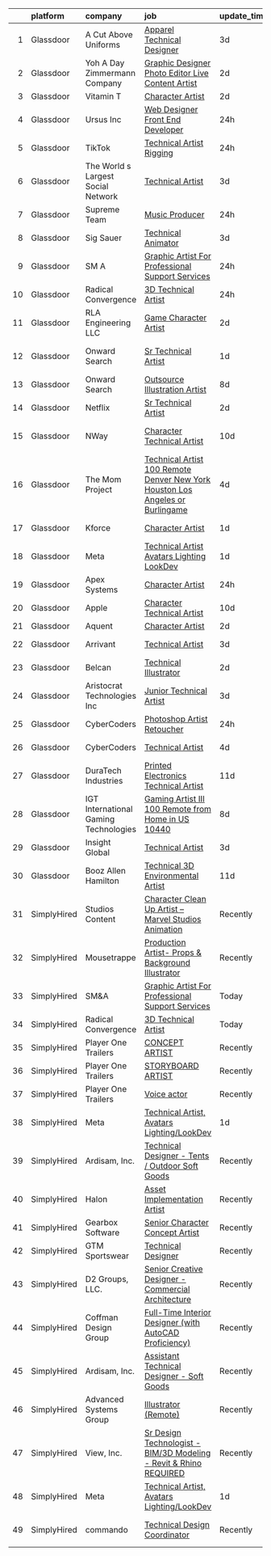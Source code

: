 

|    | platform    | company                                 | job                                                                                                                                                                                                                                                                                                                                                                                                                                                                                                                                                                                                                                                                                                                                                                                                                                                                                                                                                                                                                                                                                                                                                                                                                                                                                                                                                                                                                                                                            | update_time   | location             |
|---:|:------------|:----------------------------------------|:-------------------------------------------------------------------------------------------------------------------------------------------------------------------------------------------------------------------------------------------------------------------------------------------------------------------------------------------------------------------------------------------------------------------------------------------------------------------------------------------------------------------------------------------------------------------------------------------------------------------------------------------------------------------------------------------------------------------------------------------------------------------------------------------------------------------------------------------------------------------------------------------------------------------------------------------------------------------------------------------------------------------------------------------------------------------------------------------------------------------------------------------------------------------------------------------------------------------------------------------------------------------------------------------------------------------------------------------------------------------------------------------------------------------------------------------------------------------------------|:--------------|:---------------------|
|  1 | Glassdoor   | A Cut Above Uniforms                    | [Apparel Technical Designer](https://www.glassdoor.com/partner/jobListing.htm?pos=104&ao=1110586&s=58&guid=00000182de0f65c5b1b742f9f5e187e1&src=GD_JOB_AD&t=SR&vt=w&ea=1&cs=1_56901424&cb=1661582927642&jobListingId=1008088124954&cpc=E04C949A9101C6A2&jrtk=3-0-1gbf0upf9ii2l801-1gbf0upfpih79800-81e2958f26bec26a--6NYlbfkN0DZZww-p_mr8GWlqIRBY21Wjl_Fk3kglyx5_HcxykVqwXZdTK_RQWJFzG2--JSCIKcXUPKfG8T2NTLlSU-Aa5jatvZMVMPUCVVe7QI4-MfIYtbcUAeMtOuOCErJDgVQ0VdZxfhqxq_9xndenQWKHqbdetCu8oCQlTIslCgpx1S5C14UMc7LX_9913lBWTYNml47qOxe9NmVvMSeQIfmNvRsadAWgwbXuL2qAy4bxqQfAxazy9DKpXM21YuK2vm5SRiNxkZ4idpQ7exqEthmINTAuUstntICKkuzThhg_Q0A75liKed6l9M7zXRlEI2aS4CttxZXHjfNPeqo2Ls80HxY0OHejP1WyCEZLTRI4xw9ndtY6F1SFZefrspk2_XfPDst3eaYeH-pP0Ap5nBHfILy96rTVJ3JOIjOIW7YW6Zwy90ANel84D-tF2-_J28QkMUBnCclF6TqjB2Dk9JNY3oxZaCJxbWQmDYPm3l5f7feMTVtmGJgrtMNv53PTL9Uv33MZhk2Cg5KwQ%3D%3D)                                                                                                                                                                                                                                                                                                                                                                                                                                                                                                                                                                                              | 3d            | Louisville, CO       |
|  2 | Glassdoor   | Yoh  A Day   Zimmermann Company         | [Graphic Designer Photo Editor   Live Content Artist](https://www.glassdoor.com/partner/jobListing.htm?pos=118&ao=1110586&s=58&guid=00000182de0f65c5b1b742f9f5e187e1&src=GD_JOB_AD&t=SR&vt=w&ea=1&cs=1_f9f7c5f9&cb=1661582927644&jobListingId=1008092127841&cpc=3BA4CE39D5B5DEF5&jrtk=3-0-1gbf0upf9ii2l801-1gbf0upfpih79800-97c04bff3b3bab67--6NYlbfkN0Ae6Qmv8rNb3d5rEsMPL_plhvilYeiJERi7JqghURwQ9bq2mHgMGRGP2iYP1nqVQ_DIMryfs6BR5EyRixQCSfQQ1MuICmH795knzpaBdGJ9kSIKAtOkBBd-jxD4vAb_KigNpgnSCuBybEGJIMe3pDshcVyifdrpJZTLOeu60HVqNcceI-_ovfmSv43vsVD95zclBYp-u7A9cPomycrV7DFGLtZx-Ei1arUK1OI_dfolgkL0vImd1Tn2OqGWQ-3QXGsGPgKaIsYcgp2E_1XcQ4XSfDpvZCG7PEhu-H_CEqNnZBhIf2CNdPQbzdwS-JggRlHzP6-HpIAfpTtgDHeYCd2RhFIjhSe7s1fLmPSDXLzjtibcrUjHEbsdMxIAbO64c_G7HsiJacToBL1LAhyD6Y3AwRB2kkix3-mvTsdENLtmoMBl_TdAMcHvSm2ROjHKjrLJXJUqo3nJBitv4n7XnviHlLILbdnGpwk%3D)                                                                                                                                                                                                                                                                                                                                                                                                                                                                                                                                                                                                                   | 2d            | San Diego, CA        |
|  3 | Glassdoor   | Vitamin T                               | [Character Artist](https://www.glassdoor.com/partner/jobListing.htm?pos=123&ao=1110586&s=58&guid=00000182de0f65c5b1b742f9f5e187e1&src=GD_JOB_AD&t=SR&vt=w&cs=1_b0a23e73&cb=1661582927645&jobListingId=1008091985570&cpc=3BA4CE39D5B5DEF5&jrtk=3-0-1gbf0upf9ii2l801-1gbf0upfpih79800-4b639de25ec44f39--6NYlbfkN0DMrcEu7yrtATojKJA7cEzGQ3FdRGWLh0CZQInL4ECGI6k5tN82kdM0OKoro5eXmjpe7mafXIniQlanY78V8fPj2lfOZD7cofpRsDZt0drioJRDct7HZeASvXCCmOpt9B0ay8L9GdS6UEMQ37zvU_m3d99e7ywuEC3aHOxekpWqbwFmRatoU4ai7pQnrYFs8Qi4Al7yy0XG9LlfrOY_du-YF_NPHya0fPqSSMeXm_aAuiOnu_n3dtjdoU9oPllPwqEg8LO1hU3QAxNYKIR9uzg5sUcCt6yWWDBMRLSKg5NBoRnEXSxXpe6rGFRISdqmPYkKN3n0cyTLx5vsHhGNbp0JfrDqhyaBvKNGPtepMUhqdvCDW8SbqZqhPY54UozButaHI8aqHHrDe4X3-i6hCf-aX3UbFSJHeXpCh0xuKE7mnTecGowIxgab-6m8P55HpvqJi5oIpNdIuMSg98IpmD8eEoSMtphUdTo%3D)                                                                                                                                                                                                                                                                                                                                                                                                                                                                                                                                                                                                                                                           | 2d            | Remote               |
|  4 | Glassdoor   | Ursus  Inc                              | [Web Designer   Front End Developer](https://www.glassdoor.com/partner/jobListing.htm?pos=122&ao=1110586&s=58&guid=00000182de0f65c5b1b742f9f5e187e1&src=GD_JOB_AD&t=SR&vt=w&ea=1&cs=1_b475286f&cb=1661582927645&jobListingId=1008097361956&cpc=6FC5BA77C9A4CD78&jrtk=3-0-1gbf0upf9ii2l801-1gbf0upfpih79800-0ea09b14e2348c5f--6NYlbfkN0CT8vBT9H5mqECx2dfLV_FONLPDKpIRssxVwtj05Tmm4rA5I0VNOPdM1oYsK66ov5pqYS3gXk2ozh0lVEZwzGOqZs8rlCBef2uQoy630wv6aUBqB1D9vjbSnni5WCVaS2e0KhCWi_8-XMv97hUEg7H9r8pKMO8klnwzDsU9mPVyqE5wVDnTov1Pu_UnRYhnE0_Osqvwl8WORWgB_kOjxQQLPQWG-NWIcptfTftC_xvyt1c40uobZ403OrjOg5_p8zqz3cLzwrnHTjqWeFEhkd7FYyVcjiJCMFkVznphRmtkhKbL2ZU9aWVWUjChbdkFdlAiu4tIvv-tEhlvNaragy1ZQhsvGhOC5anf8D4yfIGDJbK-bmh5xwt1uscED6ao3EPCxdfHKv4RZ6Q3-m_MTe1dE6Nugv26rrW9yIa8ooHEPIgJzYTeC7TeJ6xGxEjr0Q_LC6p6H5q3S5tqAKobaBFAUOLFzaYkqfJpxyGsYPdP20qwJ0Y4s1_sLUQV3Jf-dmcy9i9zAaOFc9i7y3njCOIQnpiK_cyZvo4KYA0R7Zut9WddZuOcRmV4dfHHIUnZVCOiJo3aw3rs1Vdx4mDnT-GlV7KOFR6jPiJt8Ntr27oTssa3hy5V0mM9VJWrcDSQ6p5D_FSOUudCCyMYaDKWQ5vla1Yg-3Wh9N8hMN_DSnadWFOp0gLhzSTdosZBPRcVfj-ZgcHqeG_ahBC-0R8er8tsks8TvpFeSWqANn_xzMNTUy74FiZz1dbUl66JWcnQ5Ak0tasT6rxTvNSeE8X35iY62hYwdinYA35JcjpHc_U5uIhjsQwe_Te-CMlZttdms7-D2VR635EPx_hHDNIzlO5_QjVbaokOcs-F9uhrj2KCsRYE5iBLxbASwvJHl142sbWRE4oaCisZfRnX_7jM66bp_7C1fv4KcG4ktQue_SKyGndDIgm-5dR6E55OGSLS80RRiDjiH1w_XV2VCPom_XVRO-TcaRc2W0vQedEnyl0s7SUE18zfP_NxQiij9hlyl6k%3D)                                                                    | 24h           | Brisbane, CA         |
|  5 | Glassdoor   | TikTok                                  | [Technical Artist   Rigging](https://www.glassdoor.com/partner/jobListing.htm?pos=125&ao=1136043&s=58&guid=00000182de0f65c5b1b742f9f5e187e1&src=GD_JOB_AD&t=SR&vt=w&cs=1_346b1ccd&cb=1661582927645&jobListingId=1008097399743&jrtk=3-0-1gbf0upf9ii2l801-1gbf0upfpih79800-f1d1b57665507295-)                                                                                                                                                                                                                                                                                                                                                                                                                                                                                                                                                                                                                                                                                                                                                                                                                                                                                                                                                                                                                                                                                                                                                                                    | 24h           | Los Angeles, CA      |
|  6 | Glassdoor   | The World s Largest Social Network      | [Technical Artist](https://www.glassdoor.com/partner/jobListing.htm?pos=113&ao=1110586&s=58&guid=00000182de0f65c5b1b742f9f5e187e1&src=GD_JOB_AD&t=SR&vt=w&ea=1&cs=1_0bc5f89f&cb=1661582927644&jobListingId=1008088590377&cpc=A65DF3A704A48F9B&jrtk=3-0-1gbf0upf9ii2l801-1gbf0upfpih79800-bf0921c90fd7ce58--6NYlbfkN0DSgjPPcnEdvoK3uuxfISLALE6pB1FR7YSHOr_tSg5_QGIhoz_2VqUepdcKLBLI_zS0AWypoy2BMJ4_DosLV7UiZm9ttBCjpd10nIK8arXd4CtTftfxm_7JkmIiQENXhdGcE_S4N7Ac2xUKOZp7EXvR4t_Kwr6nj42WCgQAd65FYbW3xP5i7EicXcqNXzQWHMWVm9umUHYaPgUhKjSYdDbIs3nZ7H2koN2Ney3VCzAp7GB6QSB08ewJgkiGkQEQeKVMzQAmL-T5RZW3MqyAy1ZWHLFkTJk46VSRy5nUZ_iNFYxN0zH43af_JG2201GITRXubmbDZzHC8_xvb-paNtCxi8iTXGIuJJLxWP5Q33yCP5Ym6c6_iZA0kqp0GwFakBhz7cpZErOtlzKwo0ue0pM1YlAt_tVjh-CjBa6WmTslS0TdqUHKsB6bFv_Y9dKtVQczkbHO-XAb0VPo-BWhLGax2nfgbzHnMsNMZRIgL1vDOVswEbHyhSOyxJpUq0I7Pxa9IJpS5_8ojsZvOydQUHYvrmV631tyHox84ZOf32By_0N_8UIQKbVHxTHSg9vWmUYcsR7HY_NbvnEernoQXBLU)                                                                                                                                                                                                                                                                                                                                                                                                                                                                                                                                    | 3d            | Burlingame, CA       |
|  7 | Glassdoor   | Supreme Team                            | [Music Producer](https://www.glassdoor.com/partner/jobListing.htm?pos=110&ao=1110586&s=58&guid=00000182de0f65c5b1b742f9f5e187e1&src=GD_JOB_AD&t=SR&vt=w&ea=1&cs=1_78fd2736&cb=1661582927643&jobListingId=1008097702150&cpc=8795CF9063CD573D&jrtk=3-0-1gbf0upf9ii2l801-1gbf0upfpih79800-dfcd48b37307ff4e--6NYlbfkN0CD9h7rJ4YxeWzvZ2dje3pbX0R-62H51_x_-Q6aetH_bjKGl2NRlYEV_3Tq05FzPGUGY5lgXV1mVrD2A0FEPkYl7JCxLnE6B4D1aTUprn5NmZbK5QBwQw7BR9LxC0XmtW01i3nTa7itxPyBxrCydSmthd2Cy16e8Q6ENpGPJcV-HTpfgfPA-fekWeackzktsO8cP6r2TDKdrws_3rZr9sapxOTIIfxcqvrKw_CsG_UqMw-gguBy3bjXiPXqGCB3LsAk1hgw48MFQMCeit8IaB0AvTKjhj2VzPs3z1U-6LJvP95q0n6UUsrWn6UpbaiI3V19WkAYvuNPfjmiYm4t28Nm7pIw2Ny7NoG67ImvaWhCa9OFKnctqQBAfK_3e3sD8gzBLD2q9lhf95Pnit18E7-vNIbwZb7ou3qLOS9L4YRsH1N6mey1cXDAT7eYqOVwYxArnyf3gGlmRogfGwE23RS25Pi_REjy5yIbee_5QgFtRA%3D%3D)                                                                                                                                                                                                                                                                                                                                                                                                                                                                                                                                                                                                                                          | 24h           | Remote               |
|  8 | Glassdoor   | Sig Sauer                               | [Technical Animator](https://www.glassdoor.com/partner/jobListing.htm?pos=108&ao=1110586&s=58&guid=00000182de0f65c5b1b742f9f5e187e1&src=GD_JOB_AD&t=SR&vt=w&cs=1_25217e0a&cb=1661582927643&jobListingId=1008089051382&cpc=48B9F4758953335C&jrtk=3-0-1gbf0upf9ii2l801-1gbf0upfpih79800-ba846b87213f62a9--6NYlbfkN0CghpeLWuTRdoGXIEVjoQqORaEeGKNEl0CvB1mQcnQv4u3LEQVAcOvem5VFoPyvuLAQAwgqC04fVqL0XqhRMyUvTk6IWjdqwDLJZvopTjgicwPIiCND9-O3l2geCt7OD7IuO6yGa04NNeRvFobGSeujkcXwiDUOlOnMotgCrt9_2SV2beUVbKp0BLXjB1TqY58NP_2S6OTY42w9NJJITy9ShF_LNerHGaFp9XzJcyvsVBeerLlKHlAz9PlphBenLw9Dg_XJipgmsO2Mm-fKCaq1SzqdKpNFzwAfGPw33G9bEp9CQ6rtUy4y3AiJ2YWafNSH1oycVIyZTYjCAFhyrd8t4FTDivJmN0wruUl-cMHfYOJ6EZNXt9BDDGE8a_yXs886-6sjlUQOB3LkBTGtnfnM9QNP5ilO9D1tzNPLSxzqNS4N2V2i0YyrwznPHDsVJFH0qP_5jCwxA6B12n9O8NwREi8nQvSzWk1KnxufizKnU871ES_1Ce6d_Z9etcBPVnFbYDTxqOw9Iw_D-Nh7I85Zve5-2M75OPY%3D)                                                                                                                                                                                                                                                                                                                                                                                                                                                                                                                                                                                         | 3d            | Exeter, NH           |
|  9 | Glassdoor   | SM A                                    | [Graphic Artist For Professional Support Services](https://www.glassdoor.com/partner/jobListing.htm?pos=128&ao=1136043&s=58&guid=00000182de0f65c5b1b742f9f5e187e1&src=GD_JOB_AD&t=SR&vt=w&cs=1_4e681ffb&cb=1661582927645&jobListingId=1008097158398&jrtk=3-0-1gbf0upf9ii2l801-1gbf0upfpih79800-bfe02a9893aa4947-)                                                                                                                                                                                                                                                                                                                                                                                                                                                                                                                                                                                                                                                                                                                                                                                                                                                                                                                                                                                                                                                                                                                                                              | 24h           | Remote               |
| 10 | Glassdoor   | Radical Convergence                     | [3D Technical Artist](https://www.glassdoor.com/partner/jobListing.htm?pos=101&ao=1110586&s=58&guid=00000182de0f65c5b1b742f9f5e187e1&src=GD_JOB_AD&t=SR&vt=w&ea=1&cs=1_ca6686f2&cb=1661582927642&jobListingId=1008097066658&cpc=D01F56F24F237C35&jrtk=3-0-1gbf0upf9ii2l801-1gbf0upfpih79800-a7612d726cf5865b--6NYlbfkN0BzyIYrTMR_AjNKh_kvAG8N613gtHPANQ3sdLTkrtBd-8IxFHTpUoltyjy1tpNRjPPxFEkWYV2Yxc-eV4StwXrz5_Po34-jnnJ8neRkcOOMurvGINYfxWdOjrt1Sh_fj-QrliwDMAMgMGKSZ7qj4Jr6xrIa9tka9VuIljn4xbhiNJgbZE4PjBggu8sVHCNB-g0PvwT0UYBhR30W30CyRJRvUZXU8oNl26Az7i2LIACmc9vTXFjDyLnAOgBkiJRKMhsFHoE46ZAvILZ9V1yeVNRf-zWU07Xg6W84LTL3-bUNGD4AlxjvFIEjHfB8r6GFnZhC97ArpzDhENic3cOtmLV2k3CDjopGJIyCISY9IARmEFC__XRfYzGA4tm-RO50iTtAXe3juwW1EgCd_cm9eB9w_LIzlXXWUj8VoxhRWoyPi0MjMRoea-hk8fvYkHi9KqND3XZknoweY0Qj0FMdvfz94_-PtakG8ciHs52g2ItycrGI5zeBU7emgebvu-J4x9mt3mAr3n6FNw%3D%3D)                                                                                                                                                                                                                                                                                                                                                                                                                                                                                                                                                                                                     | 24h           | Herndon, VA          |
| 11 | Glassdoor   | RLA Engineering  LLC                    | [Game Character Artist](https://www.glassdoor.com/partner/jobListing.htm?pos=129&ao=1136043&s=58&guid=00000182de0f65c5b1b742f9f5e187e1&src=GD_JOB_AD&t=SR&vt=w&ea=1&cs=1_f83dbed9&cb=1661582927645&jobListingId=1008092193843&jrtk=3-0-1gbf0upf9ii2l801-1gbf0upfpih79800-4c2bb6314242cf63-)                                                                                                                                                                                                                                                                                                                                                                                                                                                                                                                                                                                                                                                                                                                                                                                                                                                                                                                                                                                                                                                                                                                                                                                    | 2d            | Remote               |
| 12 | Glassdoor   | Onward Search                           | [Sr Technical Artist](https://www.glassdoor.com/partner/jobListing.htm?pos=116&ao=1110586&s=58&guid=00000182de0f65c5b1b742f9f5e187e1&src=GD_JOB_AD&t=SR&vt=w&cs=1_104e99af&cb=1661582927644&jobListingId=1008093087405&cpc=334ABAF5D42DC775&jrtk=3-0-1gbf0upf9ii2l801-1gbf0upfpih79800-e069c3bf962321bb--6NYlbfkN0B7YoEZZ2QAGDyEGGmBPAUWSHc1Mt3sMCn9FehKcWA3w0R0aH9tn_iPRcrT6N-MqNR_QBq8mLCFUF1l1maZCsb1MA1EKVGdfW6OHV6GOKS82Skj1s5qDcqUZBSvLsabV09iU_kUm5S794ae947XfUuEoN8Val-PnoohWTI-d5hMI0rTXqtrnhadfdXv7HA4IJ4G70_GrAlUVmM9v3_RRZ3oV7pM5lQrbtzGVxJi9a2Hnmn6OW-j5Kgte7ULtK38lyImOI5vOQgaje4rTxeSrlv9SPuFtRx6DP1Ubd3BP487VcQYV19LqpPXmnzxEBmMpgWDiBHkJJjF0C5FRV74Wr6rR0Jm7vGI7Jb7keo6yVBJCqqPYpdp2mTvys2Y9ZkYNm980yuWYgIqKAxw2aYpBTJkZ_R5LWJyDu-ZbXxolFZVZfHSxR14M7I5f5vEYTwH2xyT3F7kiunfoQpvBEtLkh0DcexfJRbvchx1gVhu9-T7ivVzZpZTe-2qsgZ4YVNAsHGRxhJb14vdbmVnI5kcM3XN-Msa0n5oB_2ku9ijIBo4EuB3g16fjVglAQgZC0OgcN2iPWYCXJvuV67OE1YWS7fKSmKr5-PR-G4Oe2247SyA5nHZLLZtPh8N3QISKxbglqfo2HRAU_R4iFeLQDnLOFsuh8aJFzuzCTpUNr9DCE365cmdV5PCkzD-nGL9SOmgj-3Lxpg_3c0-ySI0dMbKzPTBl9vut6yPNnezKnnv9KWQ5rPTk2PWYhLycHcQWC6ZO9lQNj15BEi3nGbgqkPja3fuV6GOxez3h6LUwtulVt7gclOhW07tR5Hew9ArgNvDXe_zdIpALrwUCbZSq4lGOPuao7A6HEeYduQ8Cjy-j1wJ5z8Sg0ocApz0hlWg8MdCUlIHwm0AHhwwnT76ixYfchvvhKZnDhtsIIJYHDUFhNL_A661K-KnboBUyhh-wowS_-W2pkGHipDNB_or7pjgg-4PjirjURDATEBBjhd7SAs8ZQ%3D%3D)                                                                                                          | 1d            | San Francisco, CA    |
| 13 | Glassdoor   | Onward Search                           | [Outsource Illustration Artist](https://www.glassdoor.com/partner/jobListing.htm?pos=120&ao=1110586&s=58&guid=00000182de0f65c5b1b742f9f5e187e1&src=GD_JOB_AD&t=SR&vt=w&cs=1_45532a16&cb=1661582927644&jobListingId=1008079558882&cpc=AC285F3A3ECA6BB0&jrtk=3-0-1gbf0upf9ii2l801-1gbf0upfpih79800-f4ab9dcd97062ab8--6NYlbfkN0B7YoEZZ2QAGDyEGGmBPAUWSHc1Mt3sMCn9FehKcWA3w0R0aH9tn_iPRcrT6N-MqNRpwWJNR_I_OV5GpmlJ1BX7G3YK6e--Ut9001-HnlsAgP0UgGG-ANQ9Tabut2vv6AURjUMT1aUhLDzeAP8eE8ShJFGXONxRiy2bahw8aPZ7dmfW0o-tYbdxFpN7dvuw6KhO9VXl2W-Ibf3j_m89UEP1XkIY0u9U6AFd-FFNiveqO0BtQOMrKOvRG531bAgB8hGoAMmAYj22qa0zRBk2MMuHjIQEGUV5IYtJK39OBlP1XsgEmtbix-ZZyml3JxYy2167-nc1UwvsmD6h1TG2QZC8C63VBEk1sO3fAbtHiGPsJ2ugepUjmCpcAO7AXqMN3ryLtuPknsXlCMCU8Uj8lMf626Yh4okqqFxGGccya_v814gzqwOBKhTVru0RDTwqfgu2ZOvYLTnchXiJiTS46SAVRtlVM31bTefu0NH92N8xXmiZcheOFViHZaaoKJGbOIHsrdCCrLty0wugHpgUvWbROwCoBW3Y8S05HI6PsarMS9cak3ONIYR8dBpxkGDIFo1k_ueEnWc9zq5CqdDUd1a2eOM44pRgSWNFgdNPjunXAuJwUSJSyQNZ9LcJWWZOb8YRkYXliFww3hpA6oTxyY853TuaBr1qhofn8QFLVfYzoWa0Q9QS5Nyua-Y4nP0g8CV1wcpwGvYPEhO41qEW7TldqPS7WlkG0OzsVc_oDPZ7bD-eRoQX8S6yrnWdAKEq5Buf4hweif2KHk9JvyD4HycwF1Cfp6F_cyps4cJ4EP-qHqLTuX0vK_yOE_5UBrnJs9mTGG2NT-ogg9wh3vr0CHUvhohvLb0X7CIxcVlcfkfCIgAxxJHRA2Ngw2x2yhq1KQyM6Q0JjPTFVJIDdyShkaV8ssExkBki4wZH0GxlKP-NDxLY66UEkadfa5bGzxo0HjXxlCbwdM10COMHzP50zZ6IhDLT6aRsoScqjCNp4PN_O1KPGhz3-KA6a5xDCz-sgSzFzjEVLq7GrpqpB8DajDlH)                                                            | 8d            | Glendale, CA         |
| 14 | Glassdoor   | Netflix                                 | [Sr  Technical Artist](https://www.glassdoor.com/partner/jobListing.htm?pos=127&ao=1136043&s=58&guid=00000182de0f65c5b1b742f9f5e187e1&src=GD_JOB_AD&t=SR&vt=w&cs=1_1f3d6ab0&cb=1661582927645&jobListingId=1008092458297&jrtk=3-0-1gbf0upf9ii2l801-1gbf0upfpih79800-ab4da204e874a958-)                                                                                                                                                                                                                                                                                                                                                                                                                                                                                                                                                                                                                                                                                                                                                                                                                                                                                                                                                                                                                                                                                                                                                                                          | 2d            | Remote               |
| 15 | Glassdoor   | NWay                                    | [Character Technical Artist](https://www.glassdoor.com/partner/jobListing.htm?pos=130&ao=1136043&s=58&guid=00000182de0f65c5b1b742f9f5e187e1&src=GD_JOB_AD&t=SR&vt=w&ea=1&cs=1_e555a6b5&cb=1661582927645&jobListingId=1008074789894&jrtk=3-0-1gbf0upf9ii2l801-1gbf0upfpih79800-043a546e1555f1f8-)                                                                                                                                                                                                                                                                                                                                                                                                                                                                                                                                                                                                                                                                                                                                                                                                                                                                                                                                                                                                                                                                                                                                                                               | 10d           | San Francisco, CA    |
| 16 | Glassdoor   | The Mom Project                         | [Technical Artist  100  Remote  Denver  New York  Houston  Los Angeles  or Burlingame ](https://www.glassdoor.com/partner/jobListing.htm?pos=109&ao=1110586&s=58&guid=00000182de0f65c5b1b742f9f5e187e1&src=GD_JOB_AD&t=SR&vt=w&cs=1_56bd9e2b&cb=1661582927643&jobListingId=1008086374102&cpc=334ABAF5D42DC775&jrtk=3-0-1gbf0upf9ii2l801-1gbf0upfpih79800-def211a1335066d0--6NYlbfkN0BDp_epf89aHDQhKpPegNJQ_ldQpEFZQsM9OcONMGxWx6pU56EKHF58QjVdAUvn2gXbpX5DWfMJNO4kpapWWpE3dw2mRnYK8dMWuRa4JdVCszmjB7tOUk65xjV52BcSMEzn6JL6_0E-7pItqZZBZCKxa7CYYrfTKwGjmwminsvMnwzapH56UNRZhiSsxQSuP3NGJNFn8HIVdcK5AeDqSJ2fkCxxgQEk99Uuo8C34X5EqTUII6N9awsXyTfEv8PZcnzGrk9-ylyguX8GIIL7LsWA1AVNg6577hteEkphDIREbyoUGntVhX7FUSfeN_TIIZGwPYzOdE_FO6OU5Sdf4tliUuSaJkBsAaPQdJLUw3nFGgSj9kQWU8bMSodpjY4GtcxF439nyKX3CeCUk0YGcginwl1NGI4fgUjGij_wFhePBmFpa5PSbwE48oAaeLR_0vDoSQhRXXtT286WSr1qyDSMy_QjEzk3ssQBP9wENarF269bBArEIhhCuaHNy870gPgHZIvysZVzCy2D7mnJMmF3hX_HU2NVb5l9Sh2ZrsY9HuKORRpBL1YZLWrlUj5Mlj65ORD2gGxxJA%3D%3D)                                                                                                                                                                                                                                                                                                                                                                                                                                                                        | 4d            | Houston, TX          |
| 17 | Glassdoor   | Kforce                                  | [Character Artist](https://www.glassdoor.com/partner/jobListing.htm?pos=119&ao=1110586&s=58&guid=00000182de0f65c5b1b742f9f5e187e1&src=GD_JOB_AD&t=SR&vt=w&cs=1_ebc61700&cb=1661582927644&jobListingId=1008094267451&cpc=AC285F3A3ECA6BB0&jrtk=3-0-1gbf0upf9ii2l801-1gbf0upfpih79800-e54897f30dfc9856--6NYlbfkN0C5IatSLh_Ak1q39eQQoPIxD737RW9NeiYGvIRXkrLjEBkC4LI6KweFWWPiS1PvvlxUGdptNRpw1k4BcozQWN6CJ_GT95hvD3WYw4q6Kmv9KKLKJBh806OCYFiz0tPR921bIUvKG2sfKyiC2M8j3z4eL5Ttv5THZGPSxx5oz1VgDMaqHRyTb3Ev_CnP0z9Rw7sQ00PWUqlicDsU3NjZTQsUt9Rr6e-adniw83YHGMCTk_jVyv6yyOevvwmV64bWfwfI_sJS4ao820HymTpe2ULX52t_xwtbfUTHEouRdQQrfcJ9dM2css2zLdOowZ8EPgPC8UmyBnn4xf56Tm-AcOMMto2x4zU4CMgoC1n53VmJtj4t4ioIQJi2oFjqdtR05Z0IlkGkiNUUCAgrlHcbL-oJoB4KXoZqVBMDFZ9kWRt_aATZY9PXM1ElXuwO3TKrJjDQ-i24Ayi9ox_nNmRq0UnLiH9SN8PPKpSWqim1UB_lmW2TxQLgwr2Z5bmSu3CDnWejDoD2a78OxgZe154ZJSvwvv4_PvdHD--M1ko12p7KTNbtP3It6SpgJDqFFZuEQ2qcyeKcwCoc6qrXdmnSf3BEVF1oWiJBCyw%3D)                                                                                                                                                                                                                                                                                                                                                                                                                                                                                                                           | 1d            | Redmond, WA          |
| 18 | Glassdoor   | Meta                                    | [Technical Artist  Avatars Lighting LookDev](https://www.glassdoor.com/partner/jobListing.htm?pos=102&ao=1110586&s=58&guid=00000182de0f65c5b1b742f9f5e187e1&src=GD_JOB_AD&t=SR&vt=w&cs=1_f335e480&cb=1661582927642&jobListingId=1008095385189&cpc=56C4EA4A1A191A49&jrtk=3-0-1gbf0upf9ii2l801-1gbf0upfpih79800-57f36e5fe2e7e5c4--6NYlbfkN0DYl4UJW4r1Vl7FEn6T9F-rD9lpC-0oMJVSiWjK_MGUd8e8cHXcpv6KPyjLHZEfqkUAZZDs191ixNCOBH8K7h8O6wIDwGETnoE_OXAMa6oZ_4wJHvw7F0Gy3E9bEgZyAuJR7VJ3pRAp5zDDFON8OSd7FsCA1zy1u1l6zlT6Th8a8X4YVmuqVCv5oxEGi4-HCDBI7tkjvj9VPXY-1qxJU8SSAR9mGx4FoEW-5Rbf7WEAns3n2nGFhf3JxdjshTMWGol9RHMyBwG3A4HeXS_dp62sU-ry1CbKLkodVvfyu7lDDJaljE89FWJyW_fNdDVEUc7Ms9QImpni920OVlxHT9HGC3p4P6e6IefQU75LQ3WsY4dcbEnXO24Gh0aan1p49cVdNHcCZze-7iPT0QV_QitGuPImEbURbMxdOz8o7Q7pqjpZdlp4m9H1iTi1h-kvOemCA-c-flri7StMdNCPx0diuuKCpEN6fs4KEMiqxKC3Oy__A3BaAaBysAAqyWlpanmqB6ojHR3Nj15uQ1KxFN4f6iDP4V2b3QzeTJjs3Mee06AecoE8ArCjTXAIZL5Jqga3OCNpy64QhDShqsY50l4wRFz_r8-eJtn_yt13gewa1Hp9VxuaPqGxysYegRW2bRu6EZL2e0i1cHQodyGyVU7JL2EdPE-qPNCNmSICq0OdWh_YurTcDfsyszrPFEg4-h7bMVulR_x55tAWrDBB97EH_Z4-GJdf4ULY9yHglvCtybZlgyDLWcOpyM5inkWtYj7VOrGTqmnPAci7D_T4KFh61K9R_7fCabgXYWv0p-mEx-jzJCQMP8ynkSPL5PgMECZjkYTYPqnCUdjaosaMLk6_o_XTnzSFkjifSRcSzFaFcn19zTiZd7-KInGx6W_scI5Ds6t8hVtrrIBvkVGgmYIqSCKrhP3Yx4blzis1Z2boG7aTA87TnB-8wrCC_ME2xoT6K2MgWOURimTnMG6w4kiE_4PO6807gxG-zKksoOdes4lJwIdogYf_EgGvuThkgH1xrkEWduDImyorjpAKitV2Uhv29wX2YKMBXaoGP0Bjwa3vLXt_lcQhD9Ti5J5fa0E%3D) | 1d            | Remote               |
| 19 | Glassdoor   | Apex Systems                            | [Character Artist](https://www.glassdoor.com/partner/jobListing.htm?pos=112&ao=1110586&s=58&guid=00000182de0f65c5b1b742f9f5e187e1&src=GD_JOB_AD&t=SR&vt=w&ea=1&cs=1_120aedea&cb=1661582927644&jobListingId=1008097719675&cpc=3BA4CE39D5B5DEF5&jrtk=3-0-1gbf0upf9ii2l801-1gbf0upfpih79800-967b45367f948e99--6NYlbfkN0DqWjE27Bj7wQp7zwejGyju2OyxUuq4SEucXSyN07WCWejYvQmJsgF2DYF8Y-TYieBtO9Fuiu0neOW4RhmIKIg3-EVwkTh3DhjKIbAXyj4m-mSde_Htv6Su9ibIuD5ujlWP6W86wL5eYYYaW7tz4jSwpO5PAr4CfMs1r1RiN2gTN6_YxqA5qRvmddWXX0nw8yw7C3v2J_ODlb2120nGS5Yg8Xe-mbeuLTdU2h0sOJh7b9JhnWWBOiClN3_slcBGN9AB0nBJ9TwjtWF9h7Nz4QHq50hNjswarXJsO1xLxd9VYu0h_XZjSTSOhrv3hV8EcPW6U7mbyIK9JZs0oSRkY0y6gLHzKFuj5UPNAJDcDh-78dWgYwVEXIgGp4MC8RA8m2uSS-s6suoHpO4c39VRw0zfJYgakrmKFjVMCb0CrGCshd_wCKRimMyuvMuWyTIv75hCfqocOaqGRdA2P2TNBTK7r6tUZfD0316acqkRDyB-4SdKiEuK_7WOu75wp4CCI7YpuNqWa5yZ9JeTmMzH51KQhe5MoOXzRZVaPa7kBaCnQWW7sjtGow6gYxMFiEoi_9K7fpkO2kykVFmiv_GIWFRDb2ApUXBADEMoWP6yU2GdzraTGHUAc7MPCPtU2Z6Cw0M%3D)                                                                                                                                                                                                                                                                                                                                                                                                                                                                                      | 24h           | Washington State     |
| 20 | Glassdoor   | Apple                                   | [Character Technical Artist](https://www.glassdoor.com/partner/jobListing.htm?pos=105&ao=1110586&s=58&guid=00000182de0f65c5b1b742f9f5e187e1&src=GD_JOB_AD&t=SR&vt=w&cs=1_50b42de8&cb=1661582927642&jobListingId=1008075187232&cpc=3BA4CE39D5B5DEF5&jrtk=3-0-1gbf0upf9ii2l801-1gbf0upfpih79800-ff807c7c39bf2c16--6NYlbfkN0BvKrLyj5gPmtZO9T8euul8TCxuuKNOtzRJOomxnwSEodTz2Bc-sPZl5OJ9R4TJsNf-e3pXWBtXpjJWleN_B2OsiZxKSP4swV7bGCpBoU2yEtAVWr43dtNLmG41QyKL6Y6iw1EJG-Q9n9oLWIdSarcwQyQ43I6-UlfzDsJVk2s2zA4lwgkOPsfZ4KZZGrT_LFuLzELzaNuvsf9y183Lk4u5ciXZHlrz0y2SI7tSkXdcLAHeo8pslA40jgZ4EvnEreEulFd5zhsgs_fd9cyxh29o0d0-2Deosu7YEw0HX6f-WuDnpV4xDfMXMdHfyq2vb4HZcDHXvRlr1VB_OVxl0GxWGJGe-bsw3uAea4Do7iT_rU44DF-i03O1cCguGhcw-ZIkLL6zz4KKzZaCSS8KKG72p1eDpr0fsjpK_u-VIMzKhW_ktf8NRJTWcofpoXmIiJNNB5Ny6wwstH7QLmKQNUz1QZMDF0UekIPa3aeiXWLC0aMyZw7oxMC5ZmgwSzZ4IwdD62mbSw4_MSGmKo-NzgOEtJD4br77OQ35cLRWZIuLfdl5_b6M8Mbs28caOq15sCu7Kr8tlUcb2gwhvxr52oNyvGG_VE0rMuY-eQfFDS0t6iAqGAiZmJMEpUJ6xJ7D-M14b7ZFkdv0DK6JWxcqVXwNQcQ50rFGIft2OPl-S-S5lLipxFyAWTWwqB-MffmtFbj0s5yWgOdNoBnMg4sk7ZZzSDlHveCiNT05Er0kNLGciAcqxv0x1iNpEBvRQdLkGnSnyLxAS_NRtc5Ou0a5Z1FzOukNenyOPn71SDN4s_JSC9Ai9L245KKjvFStc6g2fSb8cRG-PUtHvIYuTfPDHebSrjmt4_PuhddZ24nNyjq1b0KveUkth9t_1iW0jb-GxdSmvIYHMxafqOb-oaJT-hEYkOXkl4u6WsrD5auJ-Q6v7xsSsvFSATCaK4FCTquGKsDjCMZ9wGqJjw%3D%3D)                                                                                                                                   | 10d           | Culver City, CA      |
| 21 | Glassdoor   | Aquent                                  | [Character Artist](https://www.glassdoor.com/partner/jobListing.htm?pos=114&ao=1110586&s=58&guid=00000182de0f65c5b1b742f9f5e187e1&src=GD_JOB_AD&t=SR&vt=w&cs=1_50785a3c&cb=1661582927643&jobListingId=1008092136712&cpc=F41FEAB56D215062&jrtk=3-0-1gbf0upf9ii2l801-1gbf0upfpih79800-e09972f316338d80--6NYlbfkN0DMrcEu7yrtATojKJA7cEzGQ3FdRGWLh0CZQInL4ECGI9gD0Wolx9R2EDT7B77c2cRQCl65K_qhduf70EDgDsxO0iyP2skInvNz4nYJBf87u-bqXewAQyYmLMTC8ofIQ7SiYHxLfuyXnN97HBumE1gtk0qhfCHf-B4fYS3hXlkSdWQ48emZLRkC3Ps6CHCWBdg59YJIXG9DV0M24dffGeKyWWhrikjj2wVqH7kRFWGaAfBQaCRFhkLjzqZFPYG8lCTr1ijYotewylxLmKl3M_qfN707Napd6ivPu_iPq-zWcaVmDxZcoAeXzVqropLbKGlNNsYq1SQLy95evFVGnAI-PH0Ss8ttH_pdPdoyVogrffGzNzrmt_k99rfs4TRaWFD497FOeF3tfUw3N7O_5lTKcNSbwAenC_u0J0UZbcAWCVob1JkXc_2tw01z-kgrMO0ob7lsPmtpw0NudEDI-qeq)                                                                                                                                                                                                                                                                                                                                                                                                                                                                                                                                                                                                                                                                         | 2d            | Remote               |
| 22 | Glassdoor   | Arrivant                                | [Technical Artist](https://www.glassdoor.com/partner/jobListing.htm?pos=115&ao=1110586&s=58&guid=00000182de0f65c5b1b742f9f5e187e1&src=GD_JOB_AD&t=SR&vt=w&ea=1&cs=1_c6ad5ce4&cb=1661582927644&jobListingId=1008089802829&cpc=56C4EA4A1A191A49&jrtk=3-0-1gbf0upf9ii2l801-1gbf0upfpih79800-6bb2987691a41c10--6NYlbfkN0DSgjPPcnEdvoK3uuxfISLALE6pB1FR7YSHOr_tSg5_QGIhoz_2VqUepdcKLBLI_zRHxSFbsIF8SK909pmnMx2v8BrInV16rlIjnB7effHOmKu_glRlujC5d8SVF4LGBU5jRUc3Tb-QCZ-EX_IdUzGbhQx72U1hu2DhM4dlso_EfokI-ZNIHWMDqpSSv94nKqxO7JsVxx9Co3FdSJT9Ybt1Ag-9MWY0ZtjyHpqpyj4s5w380C-EBVND7lsWbLWL4tinHSnGSM_du3y4LeQv-_Kfwpoz-FfkDsx2WtnW3LAYTe9MWXvFZ-_sWh4tg_LTmP32WyQEtlCqoNTMGiSAIOscj9hVjcGPBQAn0ZzhbNnyEdqO6HcytBp3IeDCH9Vk_XkSdgNyy5HDKk1Epc-Vo1L0LI2T3Ja7hFcJc79OyEmIuG1vG3clQeuwO4Y6tZWjEEPtGhVsJoPrvG6jkeLCQmNI2Ts2suvOj_To0TPLQispmfBOnyJXDtY-4dh66BZeKwixx3EVCbh51bwrVueV6VrqRnjLhr1PbQw-0lXPPoFo5qiXI4U7_uAymGpmUq-xgE9TeIGkEPYd1w%3D%3D)                                                                                                                                                                                                                                                                                                                                                                                                                                                                                                                                        | 3d            | Los Angeles, CA      |
| 23 | Glassdoor   | Belcan                                  | [Technical Illustrator](https://www.glassdoor.com/partner/jobListing.htm?pos=121&ao=1110586&s=58&guid=00000182de0f65c5b1b742f9f5e187e1&src=GD_JOB_AD&t=SR&vt=w&ea=1&cs=1_89b18adb&cb=1661582927645&jobListingId=1008092356786&cpc=AC285F3A3ECA6BB0&jrtk=3-0-1gbf0upf9ii2l801-1gbf0upfpih79800-24aff7b64812e898--6NYlbfkN0DXzDzZ1Oulz9LSjzVbF8otUHEujJfFPwzVdyJWZPnyGBC-xHtBtebw1siL0zRHvfM9FNq-V0opAdkLloh8kQtY7AI6fcrRDi1vYaYBRDCnbJYq4HF26v-r2k5aI3lQgfL0TgXsTlqoM9_fLev42zzH3MZ6j6ansI8L4lTWUciiNbnLyTtwJJZl-DgEF5d4tWfO09ONx4iwBzFTGXX6c0Bt_iCntz-w0isYgt9vEmFS6KAZV46Gi6hjEyDZb0y_sAoHKDq5i32zHTvbQz4AuBgoBbLxZbRxTyk9gW-gQwzWpFBzWID8SU0j07gJXh8reoCHavmqXyChdGoN1ZuA0wtz-487bdByT3F42CJkd1ovekf1fj8rR8naN8hsQQeGupFTh861HK1tf-lFauvUgZww8-cCZjp9L4d731Ba7LROd8Vfev6X2uELBQ4CzAPN1gjcrnveqYTi0kfhddqjnrBkF9-NG3CrwpRxdtMfkV4IFR-WZ860t6_V4hNtBPiDVR42wwIVhxvmaJVPX3S0vfKEJeUsuiQVC1yR6GsVeLIFrX2B99UOAZDsIvuEzSDfuf0SqJERCZFArsctPHKKTkvibgfm5EKJhfZmStcmFH5et-bOUyt6llX6LEwzuK_PZU5je4pCI4r7VGOtUIT5kxQNckCCH3NAjoYYnY1fONGpYQpSXoWjk0laGHxAZtkFzXuwPfgbhn8s8SeC8yQDHXUykqScWtFideU4zhp8htNlCzDJKH_U9jQdZT0O9Z43AaAG9R9js7dn3M8dhYvmUM-vQf_UsMeEJ50%3D)                                                                                                                                                                                                                                                                                                                 | 2d            | Greenville, SC       |
| 24 | Glassdoor   | Aristocrat Technologies Inc             | [Junior Technical Artist](https://www.glassdoor.com/partner/jobListing.htm?pos=124&ao=1136043&s=58&guid=00000182de0f65c5b1b742f9f5e187e1&src=GD_JOB_AD&t=SR&vt=w&cs=1_92de5358&cb=1661582927645&jobListingId=1008088793152&jrtk=3-0-1gbf0upf9ii2l801-1gbf0upfpih79800-0f1fbee96b550f67-)                                                                                                                                                                                                                                                                                                                                                                                                                                                                                                                                                                                                                                                                                                                                                                                                                                                                                                                                                                                                                                                                                                                                                                                       | 3d            | Reno, NV             |
| 25 | Glassdoor   | CyberCoders                             | [Photoshop Artist   Retoucher](https://www.glassdoor.com/partner/jobListing.htm?pos=107&ao=1110586&s=58&guid=00000182de0f65c5b1b742f9f5e187e1&src=GD_JOB_AD&t=SR&vt=w&ea=1&cs=1_9b1d4493&cb=1661582927643&jobListingId=1008097714026&cpc=F41FEAB56D215062&jrtk=3-0-1gbf0upf9ii2l801-1gbf0upfpih79800-ae8f394d1c85a428--6NYlbfkN0CpFJQzrgRR8WqXWK1qKKEqALWJw739KlKqr2H-MSI4eoBlI4EFrmor2FYZMP3muM2VJrtx1SKpXaMrnOT7n8DdKkK9Yne_e_tWPaIRrY7kAA6bL2vUmwfAXFz2zTxb7Si3elvWadhdI8l340Oof-7ShyUlE9dlpE72lYb0SBCWYOsB891hSZivxTefwKSP2ALo0glsHYFXPPA68MndcmAq-FRn-tPZv5km7qNQTwX24-r7j9TaB8GS4h7f1dJh-c-qvvnnR7NH_kgj9gqqwDxiKqyb1cHvWcoyHI_evjlvlb6l5lXYlePk01cgCdeAiy7GWd-xL2APJe8z-zjbeLRSmN__EM3lnoNrzwaNVOA7Z_7CTFmJRP5pTAgHQD8Wt6DA4unfWdbEzi_DV4jyI0acqjmyONQApwgfBnj1xbT2Q4H1pO_tAHql93UTje71OzXo2wM9EBI1NjAdCFJ5SiE8gIiFcNYPQ7l3cMruqPvyVa0OMIS-9IDxOPIF0xBRQ20Ol9VQSTkw1apjs4f3At_DHUjjHEHUwSJsxVVBBXM1QzQrY3Aq0XcAS5mMSSZT_ezdfWxo4T3aPXhgo40IHA_1-HSsr4Xh3iYYjDQnBn_szwIqJf664O9A8Av4dyEm_PJEvUbBqYTymfu_nMtL-vdRii3P4Idiz9teXryTKWAkS0QAfMY_jjkIPeDD-xLPCLxDOQUlBwiIZyFJIQSP0nnm9gEmvvE35mR6Tpo5CLh0DwuXpF9lpOfLUuHJ2mwVQf7d3hcatqUB0IA6dSRyADkFY4H_7iWrhojU_NNUA_60TjL2ltWlRKcRzozPUWy_83rbrNYCNJy1tWBv6zJks2M5E9eqxQ9KyGkJyMBNbxIsviAroAluZ-X1LvU29Tdt3ZOsJTh1iMtgyEi3HlbYRVO7CJO4s_MkIlc8VqQbrgAKMJ4MV6BmiN3-gf8vE0CN01ehGWVvrvpTazagXplromuc9d_9bq6tAqGj2mygYTPYTQ%3D%3D)                                                                                            | 24h           | Reston, VA           |
| 26 | Glassdoor   | CyberCoders                             | [Technical Artist](https://www.glassdoor.com/partner/jobListing.htm?pos=117&ao=1110586&s=58&guid=00000182de0f65c5b1b742f9f5e187e1&src=GD_JOB_AD&t=SR&vt=w&ea=1&cs=1_26a692ee&cb=1661582927644&jobListingId=1008087418319&cpc=F41FEAB56D215062&jrtk=3-0-1gbf0upf9ii2l801-1gbf0upfpih79800-5d2da7d3d8066c98--6NYlbfkN0CpFJQzrgRR8WqXWK1qKKEqALWJw739KlKqr2H-MSI4eoBlI4EFrmor2FYZMP3muM1cTRVxepzo1Su4IHwyRK4gibsobWf3qUXjwUF3wBCTPA5hzx4C7sEJGjk_0cNkLzOkadW8X0pH0h0S9Hs05XtSfx8K5cjnlCaPoQNLDYmqEAuGTgewx7eDbN1zTX7WRRdRQoAM42cl1wWzFPtqwQEZhhln6IoNzsmBTfQpggYmmz8rL5EVOEwm-f3PtC8cSu8Ouv1nPF34Rp7xZJ6CJ2qUu4txJCDQ-nC0Rq3ZQvCB_be7WQRXMTGtwUrMzaf9xs1zEvHyVGd95GUf1-sYVkgqCMpjq7cDpX6d83F3C2BG35o1AYJQUc-X8gMuKRpSXr43FDuZ2xDRnqLt4Y0nmHFobc3WJDfCDTmIBoAUYGKxapnxYOQJ3s1zcDD35P7Tnw8fAC04tv3G0U4Af5k0Xd82X4cN3kqPbFv4GA7RvtpO6F2Nuh1X1VqmfagTC4Ftybaugu86lBmILEj6pVdRMxzKaWFBWkqiNdd0JYspJkrcwuOlRuy5DYyW4mT_JedcsX5hOfGyHU285K0NXQAGAiMlPZCjAy_PeAKXNYPShBC-v9LglAP5lAaGGRiqUg3m1oYgDtiA7RoJiJmeDuP1IlI7u3B73gwWYkoQf1TRAbZXoVBgr-uqGjD8o4UZntUxjsQQeJR1l3rRL-KUc1SMbJA5VQztlKDhkUtFqAUPmehOz7nXpdJbIv3xuNNbOg2mucYTD926zdvcf_EoecMst7DMvfr26LxSlg8i-D3uQIKyh9NKhVfuv1dvYjwS_YzojxmtBxxGTEIU5vk3ZFJy5tJD8jC55gxNQrulNh2UZ4aiVyxeV3fiDJb3I44iJOxc6cxaD4nU7dC4LbHciybGtSmXXE8Ek5mUOSIblPQ3xnR0i5XSy-CW37p1H-1LsGf8zy47cz_1ocUMnO4qHneCG53-A6kK2bnsAQY%3D)                                                                                                                      | 4d            | Los Angeles, CA      |
| 27 | Glassdoor   | DuraTech Industries                     | [Printed Electronics Technical Artist](https://www.glassdoor.com/partner/jobListing.htm?pos=103&ao=1110586&s=58&guid=00000182de0f65c5b1b742f9f5e187e1&src=GD_JOB_AD&t=SR&vt=w&ea=1&cs=1_9a2e0168&cb=1661582927642&jobListingId=1008072268335&cpc=8C48BB2340EE80D8&jrtk=3-0-1gbf0upf9ii2l801-1gbf0upfpih79800-798ef4bccdb0a982--6NYlbfkN0DjWZe7jdUgDeKzhSMaNEEfqXzAbH0NAYqeSrnKXik7pRCgVq8NdqrQIcwtduAtUhpsv5hfmZOPqiT_jP9P6RMO2QO-wQnoHCseHL480QeUf1kEVuKog_d73GnR0Ev1aTU7eSj46UFsAJr_UDyWJN7DFpaY7gHRnVEoETLHCDPSi9hIxpMhBqi4l2q3S2EYurqOIdP-NYFdQFyBUpFc4uQLRBRhwdBAeaapUUWh7EhJ2Dmf7TcaQIBH15bp0FsvKdD_JqOWz_yiB4Uxr9SifZBsK5weKfVr07_ez-mvY1qviAhsSvxhqGssKZH-Q88u1EIBBeInHscnnVdvNTS0TZ5vmGBaU0WQ02dRztgN6UuOy28flZJuaxHafJVaz6kXcjNlQLH3mcU_VCOpzjZ5KpxQ7VvpM7B1u7MVyCu8ESmkHYyn8fktRT4SyiGIPNmqGEVDj5uHGMYOqzSeVFirbQK0qFpm-Dg9xIyUJS4h8sGgPqt7m3sjz3MIYCwiQZBkSugyeh6Ea9tTpSnWXpvVqbSLjq9YN6KE9zc%3D)                                                                                                                                                                                                                                                                                                                                                                                                                                                                                                                                                                  | 11d           | La Crosse, WI        |
| 28 | Glassdoor   | IGT   International Gaming Technologies | [Gaming Artist III  100  Remote from Home in US   10440](https://www.glassdoor.com/partner/jobListing.htm?pos=106&ao=1110586&s=58&guid=00000182de0f65c5b1b742f9f5e187e1&src=GD_JOB_AD&t=SR&vt=w&ea=1&cs=1_b1567845&cb=1661582927643&jobListingId=1008078970786&cpc=BBD63848FB84346C&jrtk=3-0-1gbf0upf9ii2l801-1gbf0upfpih79800-ccdbaaea54ed056d--6NYlbfkN0C3FGiAGKMufg06vyvXEyGw-21Rz5inohOPof25eO8swtu_SDYz0q3KhIEDleBwfVYBsxAKFwcIaPtBgy3uyKVWw72oNnVbjeRX6IUX7lp3jPGIEQjr0SIExl17qTJUFA0IMhlwGFlXAO3besVB1AgY1c521ChZ7WRjpuvqtQVcvbiPLxD_hYgL-arN2SnXf8GQbJTm66jMJKwwugeUTEN7OugpslfPUPqA5YNN4gkiHzjbjT2zJhUilZQurxua_xvmwrPFQ6wUjl-CGbmcyr2YZBscWUxipwtfZnr9JIBd91NT2iPKtF2se0-7vdX8nAi1DTZgd-h3gjK24fyKta4k1CStTfV5B1nicR0FrZ5DyCkp5a27SgeunjZwNbVPC7_OY5-ybk6031Oy35FqGYXB7QFm4bWB3TlA9cB8pJsM8gU8KMRdAv4ngNk7gdGm_S62GpTkw5RG6CaUoah1P-tc8YGxnMYvcNBm8hfKQgL9DuGvfyox-pRlMff40LSDRCLdd8vTyKcmAz1XaGj8ZBirnpuEMtxSABA%3D)                                                                                                                                                                                                                                                                                                                                                                                                                                                                                                                                                | 8d            | Remote               |
| 29 | Glassdoor   | Insight Global                          | [Technical Artist](https://www.glassdoor.com/partner/jobListing.htm?pos=111&ao=1110586&s=58&guid=00000182de0f65c5b1b742f9f5e187e1&src=GD_JOB_AD&t=SR&vt=w&ea=1&cs=1_4689bf5c&cb=1661582927643&jobListingId=1008089017679&cpc=654405A9B1E0A9F5&jrtk=3-0-1gbf0upf9ii2l801-1gbf0upfpih79800-a7fbde667ab2a6fc--6NYlbfkN0BKkHZu3wF05EeDimN_p6sYpKCMArvwa95YdH7UpkaBCuXZAtggzO9lGKJZ-EjBDGEdbzM3gPxmlHuICIvOs2FJwMgv4uDhyZtWA_QXg6qexwF2Un89w_ZzG1o_phHsJbMCWJ0eaglmcYnIpDVJcUYPOdMFv_0U6dWcDoK4LiIZ9RnNRVmPJZ3cBoofKbpM5Ir62DZnDwZynA4gk4HxljzktDTSSsvVT8Bba8z7GyiKkh2SP2_k3GIPSZ5bQaj1SxIH0UrbWicjeAAeCjyNgbX5DtbdA25710u1yjLu2DbN8rghqPCoWPn1FNOWsRlpBVyTi58y5Uikv2LMTAUk0J_An3DAKpVML_YjseF-29FwoUDl4RPsueCki2hDj8PAAn3PBiAFYgSbBjs9a6jMgpq4Ryns1rEc1gBaYyS9DTug3SIAG2lVqBhdfXn8icZ6B8lSjPaR7IJyG1Wsge4DYLdxFvkFb-1PbXxqzTsSJeYW8idTlTU0_hBT8jbzKPeD138YQarQ12aPkA%3D%3D)                                                                                                                                                                                                                                                                                                                                                                                                                                                                                                                                                                                                        | 3d            | Remote               |
| 30 | Glassdoor   | Booz Allen Hamilton                     | [Technical 3D Environmental Artist](https://www.glassdoor.com/partner/jobListing.htm?pos=126&ao=1136043&s=58&guid=00000182de0f65c5b1b742f9f5e187e1&src=GD_JOB_AD&t=SR&vt=w&cs=1_b0c8fa09&cb=1661582927645&jobListingId=1008072673997&jrtk=3-0-1gbf0upf9ii2l801-1gbf0upfpih79800-9c08369b09d39890-)                                                                                                                                                                                                                                                                                                                                                                                                                                                                                                                                                                                                                                                                                                                                                                                                                                                                                                                                                                                                                                                                                                                                                                             | 11d           | Austin, TX           |
| 31 | SimplyHired | Studios Content                         | [Character Clean Up Artist – Marvel Studios Animation](https://www.simplyhired.com/job/4W3Aw4hbaD5ednHi3UQrQHaDJsqVGaWCvKU1IVTgeMyta4h0NKRVHw?q=technical+artist)                                                                                                                                                                                                                                                                                                                                                                                                                                                                                                                                                                                                                                                                                                                                                                                                                                                                                                                                                                                                                                                                                                                                                                                                                                                                                                              | Recently      | Burbank, CA          |
| 32 | SimplyHired | Mousetrappe                             | [Production Artist- Props & Background Illustrator](https://www.simplyhired.com/job/qUFdFG7VtGV5YNxFvoBR_ltmIayKqg5GJIJim-wsMKzBevmQGoqqwA?q=technical+artist)                                                                                                                                                                                                                                                                                                                                                                                                                                                                                                                                                                                                                                                                                                                                                                                                                                                                                                                                                                                                                                                                                                                                                                                                                                                                                                                 | Recently      | Remote               |
| 33 | SimplyHired | SM&A                                    | [Graphic Artist For Professional Support Services](https://www.simplyhired.com/job/_bPrhCwkZNbSuf5seF8T_C-VYOqlw_tdVLb4gvB21EpNqYLtnKshzw?q=technical+artist)                                                                                                                                                                                                                                                                                                                                                                                                                                                                                                                                                                                                                                                                                                                                                                                                                                                                                                                                                                                                                                                                                                                                                                                                                                                                                                                  | Today         | Remote               |
| 34 | SimplyHired | Radical Convergence                     | [3D Technical Artist](https://www.simplyhired.com/job/mNeIsjGBWOSX7Hh4rjrhRRjZ6SulWjO-GHR2JXk_CS07-dG_OjikaA?q=technical+artist)                                                                                                                                                                                                                                                                                                                                                                                                                                                                                                                                                                                                                                                                                                                                                                                                                                                                                                                                                                                                                                                                                                                                                                                                                                                                                                                                               | Today         | Herndon, VA          |
| 35 | SimplyHired | Player One Trailers                     | [CONCEPT ARTIST](https://www.simplyhired.com/job/NHSymmraphyw8uHdSkV5Et_VVAdt0q4UIaYh_zD91KukT2nlM8P-Uw?q=technical+artist)                                                                                                                                                                                                                                                                                                                                                                                                                                                                                                                                                                                                                                                                                                                                                                                                                                                                                                                                                                                                                                                                                                                                                                                                                                                                                                                                                    | Recently      | Bellingham, WA       |
| 36 | SimplyHired | Player One Trailers                     | [STORYBOARD ARTIST](https://www.simplyhired.com/job/WsM3HESh11erc7gbrwmB9wOuLc4G8EpuzkIDIBZRmQv2tJ5MIdyzZQ?q=technical+artist)                                                                                                                                                                                                                                                                                                                                                                                                                                                                                                                                                                                                                                                                                                                                                                                                                                                                                                                                                                                                                                                                                                                                                                                                                                                                                                                                                 | Recently      | Bellingham, WA       |
| 37 | SimplyHired | Player One Trailers                     | [Voice actor](https://www.simplyhired.com/job/spDD-EJ3TjYBjE8eMRZ9eEmKaVlWQD6z3yRQeU5qhxOkgExTKczNWQ?q=technical+artist)                                                                                                                                                                                                                                                                                                                                                                                                                                                                                                                                                                                                                                                                                                                                                                                                                                                                                                                                                                                                                                                                                                                                                                                                                                                                                                                                                       | Recently      | Bellingham, WA       |
| 38 | SimplyHired | Meta                                    | [Technical Artist, Avatars Lighting/LookDev](https://www.simplyhired.com/job/FBcGE-3Ow0Wag94ViH7CnzNkP_aap9ewDPtD6k90Dr1_1cvUF_5huA?q=technical+artist)                                                                                                                                                                                                                                                                                                                                                                                                                                                                                                                                                                                                                                                                                                                                                                                                                                                                                                                                                                                                                                                                                                                                                                                                                                                                                                                        | 1d            | Remote +3 locations  |
| 39 | SimplyHired | Ardisam, Inc.                           | [Technical Designer - Tents / Outdoor Soft Goods](https://www.simplyhired.com/job/EaaUY8P8CZC-jWtF3gBuBBAHyCWnw5U7xo5UZYeE6UCkveJkbwWE3A?q=technical+artist)                                                                                                                                                                                                                                                                                                                                                                                                                                                                                                                                                                                                                                                                                                                                                                                                                                                                                                                                                                                                                                                                                                                                                                                                                                                                                                                   | Recently      | Cumberland, WI       |
| 40 | SimplyHired | Halon                                   | [Asset Implementation Artist](https://www.simplyhired.com/job/7VuloQv4cBMnxhEiEcocAjLWBKt_U6x20saSGmXIBEov2XgAacQ-Dw?q=technical+artist)                                                                                                                                                                                                                                                                                                                                                                                                                                                                                                                                                                                                                                                                                                                                                                                                                                                                                                                                                                                                                                                                                                                                                                                                                                                                                                                                       | Recently      | Remote               |
| 41 | SimplyHired | Gearbox Software                        | [Senior Character Concept Artist](https://www.simplyhired.com/job/ApX88pfWJYdOqjbt_qgs8Dv9S8F-QpZwx4px-tAUWfoN-C4Pevx_LQ?q=technical+artist)                                                                                                                                                                                                                                                                                                                                                                                                                                                                                                                                                                                                                                                                                                                                                                                                                                                                                                                                                                                                                                                                                                                                                                                                                                                                                                                                   | Recently      | Frisco, TX           |
| 42 | SimplyHired | GTM Sportswear                          | [Technical Designer](https://www.simplyhired.com/job/Zm4qPgwDx3l7TyWhxxFpyFaikJSZkQZj2B5w0JRbms79ett3K_k_8w?q=technical+artist)                                                                                                                                                                                                                                                                                                                                                                                                                                                                                                                                                                                                                                                                                                                                                                                                                                                                                                                                                                                                                                                                                                                                                                                                                                                                                                                                                | Recently      | Manhattan, KS        |
| 43 | SimplyHired | D2 Groups, LLC.                         | [Senior Creative Designer - Commercial Architecture](https://www.simplyhired.com/job/Yzphuvu4v4KIeGAg97r-GC4K2aaGuq7WuIAfSSpOBYl9P_dmzDtnLw?q=technical+artist)                                                                                                                                                                                                                                                                                                                                                                                                                                                                                                                                                                                                                                                                                                                                                                                                                                                                                                                                                                                                                                                                                                                                                                                                                                                                                                                | Recently      | King of Prussia, PA  |
| 44 | SimplyHired | Coffman Design Group                    | [Full-Time Interior Designer (with AutoCAD Proficiency)](https://www.simplyhired.com/job/Xx7hJsbn6OIObeoohRD70Y4VdH0y_sC279UDSdlsem1MGWNh8Uj_rg?q=technical+artist)                                                                                                                                                                                                                                                                                                                                                                                                                                                                                                                                                                                                                                                                                                                                                                                                                                                                                                                                                                                                                                                                                                                                                                                                                                                                                                            | Recently      | Naples, FL           |
| 45 | SimplyHired | Ardisam, Inc.                           | [Assistant Technical Designer - Soft Goods](https://www.simplyhired.com/job/jafiT_EcYBzGnOePu29f_8Ed396Mrh0zNYEUP8FnUnaTsDUh0gefLA?q=technical+artist)                                                                                                                                                                                                                                                                                                                                                                                                                                                                                                                                                                                                                                                                                                                                                                                                                                                                                                                                                                                                                                                                                                                                                                                                                                                                                                                         | Recently      | Cumberland, WI       |
| 46 | SimplyHired | Advanced Systems Group                  | [Illustrator (Remote)](https://www.simplyhired.com/job/xsZ0NQPiWjcKEwmVSggxgrbvX92GWNBG1OdmNURukmuZLM242fnUvg?q=technical+artist)                                                                                                                                                                                                                                                                                                                                                                                                                                                                                                                                                                                                                                                                                                                                                                                                                                                                                                                                                                                                                                                                                                                                                                                                                                                                                                                                              | Recently      | San Francisco, CA    |
| 47 | SimplyHired | View, Inc.                              | [Sr Design Technologist - BIM/3D Modeling - Revit & Rhino REQUIRED](https://www.simplyhired.com/job/r-EMDI_VtGPS56wqXDwIvVVf9Wc0_fV24JlkHogXp_SHsFRKSxtw7Q?q=technical+artist)                                                                                                                                                                                                                                                                                                                                                                                                                                                                                                                                                                                                                                                                                                                                                                                                                                                                                                                                                                                                                                                                                                                                                                                                                                                                                                 | Recently      | Milpitas, CA         |
| 48 | SimplyHired | Meta                                    | [Technical Artist, Avatars Lighting/LookDev](https://www.simplyhired.com/job/FBcGE-3Ow0Wag94ViH7CnzNkP_aap9ewDPtD6k90Dr1_1cvUF_5huA?q=technical+artist)                                                                                                                                                                                                                                                                                                                                                                                                                                                                                                                                                                                                                                                                                                                                                                                                                                                                                                                                                                                                                                                                                                                                                                                                                                                                                                                        | 1d            | Remote               |
| 49 | SimplyHired | commando                                | [Technical Design Coordinator](https://www.simplyhired.com/job/s8WINT4dhRHW538TpC4ixYqH4bNDw4oIW2rvlfUjlr1MCVa7JkHRgg?q=technical+artist)                                                                                                                                                                                                                                                                                                                                                                                                                                                                                                                                                                                                                                                                                                                                                                                                                                                                                                                                                                                                                                                                                                                                                                                                                                                                                                                                      | Recently      | South Burlington, VT |